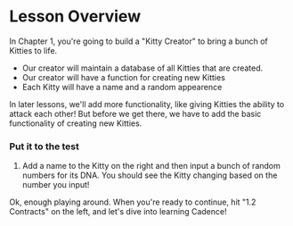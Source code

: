 # Lesson Overview

In Chapter 1, you're going to build a "Kitty Creator" to bring a bunch of Kitties to life.

- Our creator will maintain a database of all Kitties that are created.
- Our creator will have a function for creating new Kitties
- Each Kitty will have a name and a random appearence

In later lessons, we'll add more functionality, like giving Kitties the ability to attack each other! But before we get there, we have to add the basic functionality of creating new Kitties.

### Put it to the test

1. Add a name to the Kitty on the right and then input a bunch of random numbers for its DNA. You should see the Kitty changing based on the number you input!

Ok, enough playing around. When you're ready to continue, hit "1.2 Contracts" on the left, and let's dive into learning Cadence!
